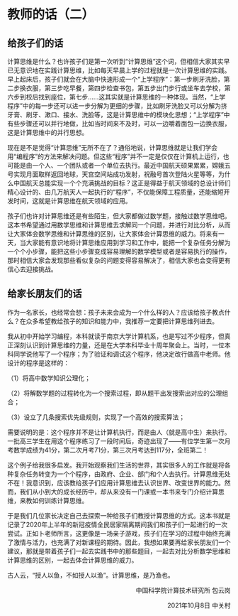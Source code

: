 # 教师的话（二）

## 给孩子们的话

计算思维是什么？也许孩子们是第一次听到“计算思维”这个词，但相信大家其实早已无意识地在实践计算思维，比如每天早晨上学的过程就是一次计算思维的实践。早上起床后，孩子们就会在大脑中快速形成一个“上学程序”：第一步刷牙洗脸，第二步换衣服，第三步吃早餐，第四步检查书包，第五步出门步行或坐车去学校，第六步到校后找到座位，第七步……这其实就是计算思维的一种体现。当然，“上学程序”中的每一步还可以进一步分解为更细的步骤，比如刷牙洗脸又可以分解为挤牙膏、刷牙、漱口、接水、洗脸等，这是计算思维中的模块化思想；“上学程序”中有些步骤还可以并行地做，比如当时间来不及时，可以一边嚼着面包一边换衣服，这是计算思维中的并行思想。

现在是不是觉得“计算思维”无所不在了？通俗地说，计算思维就是让我们学会用“编程序”的方法来解决问题。但这些“程序”并不一定是仅仅在计算机上运行，也可能是由一个人、一个团队或者一个单位去执行。最近中国航天硕果累累，嫦娥五号实现月面取样返回地球，天宫空间站成功发射，祝融号首次登陆火星等等，为什么中国航天总能实现一个个充满挑战的目标？这正是得益于航天领域的总设计师们精心设计的、由几万航天人一起执行的“程序”，不仅能保障工程质量，还能缩短开发时间，这就是计算思维在航天领域的应用。

孩子们也许对计算思维还是有些陌生，但大家都做过数学题，接触过数学思维吧。这本书希望通过用数学思维和计算思维去求解同一个问题，并进行对比分析，从而让大家体会数学思维和计算思维的区别，让大家体会计算思维的威力。将来有一天，当大家能有意识地将计算思维应用到学习和工作中，能把一个复杂任务分解为一个个小步骤，能把这些小步骤变成容易理解的数学模型或者是容易执行的操作，那时相信大家会发现那些看似复杂的问题变得容易解决了，相信大家也会变得更有信心去迎接挑战。


## 给家长朋友们的话
作为一名家长，也经常会想：孩子未来会成为一个什么样的人？应该给孩子教点什么？在众多希望教给孩子的知识和能力中，我推荐一定要把计算思维列进去。

我从初中开始学习编程，本科就读于南京大学计算机系，也是写过不少程序，但真正深刻认识到计算思维的力量，还是在大学本科毕业十周年聚会上。当时，一位本科同学说他写了一个程序；为了验证和调试这个程序，他决定改行做高中老师。他设计的程序是这样的：

（1）将高中数学知识公理化；

（2）将解数学题的过程转化为一个搜索过程，即从题干出发搜索出对应的公理组合；

（3）设立了几条搜索优先级规则，实现了一个高效的搜索算法；

需要说明的是：这个程序并不是让计算机执行，而是由人（就是高中生）来执行。一批高三学生在用这个程序练习了一段时间后，奇迹出现了——有位学生第一次月考数学成绩为41分，第二次月考71分，第三次月考达到117分，全班第二！

这个例子给我很多启发。我开始观察我们生活的世界，其实很多人的工作就是将各种复杂任务转变为一个个程序，由政府、企业、部门和个人去执行。计算思维无处不在！我意识到，应该教给孩子们应用计算思维去认识世界、改变世界的能力。然而，我们从小到大的成长经历中，却从来没有一门课或一本书来专门介绍计算思维，来教如何训练计算思维。

于是我们几位家长决定自己去探索一种给孩子们教授计算思维的方式。这本书就是记录了2020年上半年的新冠疫情全民居家隔离期间我们和孩子们一起进行的一次尝试。正如卜老师所言，这更像是一场亲子游戏，孩子们在学习的过程中始终充满了激情与活力，也充满了对新课程的期待。因此，我想如果要再给家长朋友们一个建议，那就是带着孩子们一起去实践书中的那些题目，一起去对比分析数学思维和计算思维的区别，一起去体会计算思维的威力。

古人云，“授人以鱼，不如授人以渔”。计算思维，是乃渔也。

<p align="right"> 中国科学院计算技术研究所 包云岗</p>
<p align="right"> 2021年10月8日 中关村</p>





  
